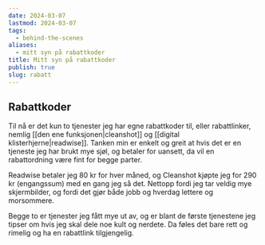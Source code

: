 ```yaml
---
date: 2024-03-07
lastmod: 2024-03-07
tags:
  - behind-the-scenes
aliases:
  - mitt syn på rabattkoder
title: Mitt syn på rabattkoder
publish: true
slug: rabatt
---
```


## Rabattkoder

Til nå er det kun to tjenester jeg har egne rabattkoder til, eller rabattlinker, nemlig [[den ene funksjonen|cleanshot]] og [[digital klisterhjerne|readwise]]. Tanken min er enkelt og greit at hvis det er en tjeneste jeg har brukt mye sjøl, og betaler for uansett, da vil en rabattordning være fint for begge parter.

Readwise betaler jeg 80 kr for hver måned, og Cleanshot kjøpte jeg for 290 kr (engangssum) med en gang jeg så det. Nettopp fordi jeg tar veldig mye skjermbilder, og fordi det gjør både jobb og hverdag lettere og morsommere. 

Begge to er tjenester jeg fått mye ut av, og er blant de første tjenestene jeg tipser om hvis jeg skal dele noe kult og nerdete. Da føles det bare rett og rimelig og ha en rabattlink tilgjengelig.
